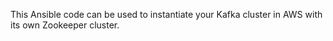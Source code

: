 This Ansible code can be used to instantiate your Kafka cluster in AWS with its own Zookeeper cluster.
